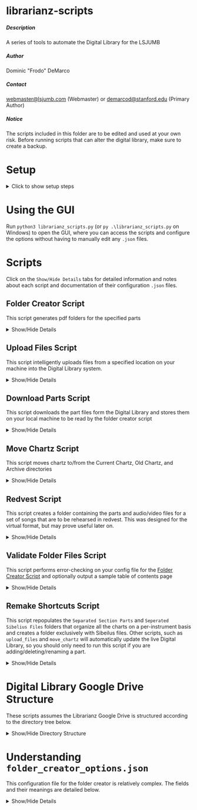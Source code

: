 # librarianz-scripts
##### Description
A series of tools to automate the Digital Library for the LSJUMB
##### Author
Dominic "Frodo" DeMarco
##### Contact
webmaster@lsjumb.com (Webmaster) or demarcod@stanford.edu (Primary Author)
##### Notice
The scripts included in this folder are to be edited and used at your own risk. Before running scripts that can alter the digital library, make sure to create a backup.


# Setup

<details>
   <summary>Click to show setup steps</summary>

### Setup steps

1. Clone and unzip this repository
1. Log in to librarian@lsjumb.com online
1. Follow the instructions [here](https://developers.google.com/drive/api/v3/quickstart/python#step_1_turn_on_the) after clicking the "Enable the Drive API" button.
1. When prompted, download the "credentials.json" file.
2. Open a terminal window and navigate to the working directory. If you're new to using the terminal, you can run `cd path/to/librarianz-scripts` to navigate to this repo. For example, if you unzip the `librarianz-scripts-main` file into your downloads file, you will need to run `cd Downloads/librarianz-scripts-main` when you open the terminal. 
3. Run `pip3 install -r requirements.txt` in terminal (or `py -m pip install -r requirements.txt` if on Windows). If you prefer, you can install dependencies in a virtual environment (in a non-Windows terminal, you'll need to run `python3 -m venv env` and then `source env/bin/activate` to create and activate your environment).
4. Run `python3 librarianz_scripts.py` in terminal (or `py .\librarianz_scripts.py` if on Windows).
5. The GUI will prompt you to select the credentials.json file you downloaded. This is your key to the Librarianz Google Drive. It is essential that you do not share this file publicly with any other party.

The first time you run a script that requires Google Drive Access, you will be prompted to login to the librarian@lsjumb.com account and authorize the program (which will be called `quickstart`).

In the future, whenever you wish to use these tools, all you need to do is run the `librarianz-scripts.py` file!

</details>

# Using the GUI
Run `python3 librarianz_scripts.py` (or `py .\librarianz_scripts.py` on Windows) to open the GUI, where you can access the scripts and configure the options without having to manually edit any `.json` files.

# Scripts
Click on the `Show/Hide Details` tabs for detailed information and notes about each script and documentation of their configuration `.json` files.

## Folder Creator Script
This script generates pdf folders for the specified parts

<details>
   <summary>Show/Hide Details</summary>
   
### To genereate folders

1. Edit the `res/options/folder_creator_options.json` file. More details about this file can be found [here](#understanding-folder_creator_optionsjson)
2. Run `python3 librarianz_script -s folder_creator` in the terminal

#### Notes

1. It is required that you have already downloaded the parts files from the Digital Library before running this script by using the [Download Parts Script](#download-parts-script). It is recommended to download somewhat frequently to ensure your local machine's files are up-to-date
2. The `"folder-dir"` option must be the same for when you downloaded the files and when you wish to create the folders
3. For more detailed output, set the `"verbose"` option to `true`
4. Some error-checking will happen when you run this script, but it is recommended to run the [Validate Folder Files Script](#validate-folder-files-script) with `"verbose": true` to double-check your file spellings and generate a sample table of contents page
   
</details>

## Upload Files Script
This script intelligently uploads files from a specified location on your machine into the Digital Library system.

<details>
   <summary>Show/Hide Details</summary>

### To upload files to the Digital Library

1. Edit the `res/options/upload_options.json` file as needed
2. Run `python3 librarianz_script -s upload_files` in the terminal

#### Configuring `upload_options.json`
* `mode` can be one of the following:
    * 0 - update existing files (but do not add new ones)
    * 1 - add new files (but do not update existing ones)
    * 2 - update and add files
* `new-charts` is an array of `{ "name": string, "to": number }` entries, specifying the name of a new chart and whether it should be placed in the current or old chartz category (0 = current, 1 = old)
* `require-titles-match` controls whether, when updating part files, the titles must exactly match or can differ in the alias used to refer to a certain part. For example, if you wish to update the file `Chart Name - toobz.pdf` with the file `Chart Name - tööbz.pdf`, you will need to change this option to false
* `resources-directory` is a file path to the directory that contains the files you wish to add/update. This script will not recursively check subdirectories, so all files that are intended to be added must live directly in this directory
* `supported-file-types` is a list of file extensions that can be added to the Digital Library

#### Notes
1. Shortcuts for parts and sibelius files will automatically be generated. If the Digital Library is already live, it will update in real-time without any further action
2. If the script is telling you that a file or folder already exists, but you can't see it on the web, then check the trash
3. In order for part files to be recognized, the must be named `{chartname} - {partname}.pdf` (for example, `All Right Now - Bonz.pdf`). The chartnames must match for all files.

</details>

## Download Parts Script
This script downloads the part files form the Digital Library and stores them on your local machine to be read by the folder creator script

<details>
   <summary>Show/Hide Details</summary>
   
### To download the part files

1. Edit the `res/options/folder_creator_options.json` file to specify the destination of the downloaded items and the parts to download.
2. Run `python3 librarianz_script -s download_parts`

#### Configuring `folder_creator_options.json`
This config file has a large number of options, which are fully detailed [here](#understanding-folder_creator_optionsjson). However, you only need to worry about 2 options for the downloading step:

1. `"download-parts"` is an array of part names to download
2. `"folder-dir"` is the directory where the parts will be downloaded

#### Notes

1. If the path in `"folder-dir"` does not already exist, it will be created. If it does exist, any files with the same name will be overwritten
   
</details>

## Move Chartz Script
This script moves chartz to/from the Current Chartz, Old Chartz, and Archive directories

<details>
   <summary>Show/Hide Details</summary>
      

### To move a chart to a different location

1. Edit the `res/options/move_chartz_options.json` file to specify which chartz you wish to move, and where you wish to move them
2. Run `python3 librarianz_script -s move_chartz` in the terminal

#### Configuring `move_chartz_options.json`

* `chartz` is an array of chartz that you wish to move. Each element `{ "name": string, "to": number }` contains:
   * `name` - the name of the chart
   * `to` - the location where this chart should be moved. This value is a number from 0 to 2:
      * 0 - Move to `Current Chartz`
      * 1 - Move to `Old Chartz`
      * 2 - Archive this chart (move it to `Digital LibraryArchives/Chart Data` directory

#### Notes
1. This script will automatically update all shortcuts and references in the Separated Sibelius Files/Section Parts directories
   1. If the chart is being moved to the archive, a new subdirectory called `Shortcuts` will be created to store the shortcuts
   2. If the chart is being moved from the archive back into the main library, the shortcuts will be re-added, and the `Shortcuts` folder will be removed
2. Once a chart has been moved to the archive, it can be found in the `Archive/Chart Data` directory. From there, it can be safely manipulated or deleted without affecting the live DigitalLibrary

</details>

## Redvest Script
This script creates a folder containing the parts and audio/video files for a set of songs that are to be rehearsed in redvest. This was designed for the virtual format, but may prove useful later on.

<details>
   <summary>Show/Hide Details</summary>

### To create Red Vest Folders

1. Edit the redvest.json file to contain the name of the new folder you wish to add along with the list of chartz that will be rehearsed.
2. Run `python3 librarianz_script -s redvest_creator` in the terminal.

#### Notes
1. If you wish to have the new folders appear in a new location, you will need to change the `parent-name` field reflect the name of the directory in which to place the new redvest folder.
2. If you wish to output folders grouped per-instrument, set the `individual-sections` field to `True`

</details>

## Validate Folder Files Script
This script performs error-checking on your config file for the [Folder Creator Script](#folder-creator-script) and optionally output a sample table of contents page

<details>
   <summary>Show/Hide Details</summary>
   
### To validate the files for the folder creator

1. Edit the `res/options/folder_creator_options.json` file to specify the destination of folder files and whether or not to generate table of contents files.
2. Run `python3 librarianz_script -s validate_folder_files`

#### Configuring `folder_creator_options.json`
This config file has a large number of options, which are fully detailed [here](#understanding-folder_creator_optionsjson). However, you only need to worry about 2 options for the downloading step:

1. `"generate-on-validation"` is `true` if you wish to generate a sample of the table of contents, `false` otherwise
2. `"folder-dir"` is the directory where the parts will be downloaded
   
</details>

## Remake Shortcuts Script
This script repopulates the `Separated Section Parts` and `Seperated Sibelius Files` folders that organize all the charts on a per-instrument basis and creates a folder exclusively with Sibeilus files.  Other scripts, such as `upload_files` and `move_chartz` will automatically update the live Digital Library, so you should only need to run this script if you are adding/deleting/renaming a part.

<details>
   <summary>Show/Hide Details</summary>

### To remake the shortcuts and safely reconstruct the Live Digital Library
1. Edit the `res/options/parts.json` file to configure the part information
2. Run `python3 librarianz_script -s remake_shortcuts` in the Terminal

#### Configuring `parts.json`

* `parts` - a dictionary between part names and aliases
   * `PART_NAME` - an array of aliases that should resolve to `PART_NAME`. For example, if an entry is `"Toobz": ["Toobz", "Tööbz]`, then any pdf file whose alias is either `Toobz` or `Tööbz` (`All Right Now - Tööbz`, for example) will be placed into the `Toobz` part folder. An alias corresponding to multiple parts is not currently supported
* `exclude` - an array of part names that should not be added to the Live Digital Library. For example, since we do not want any user to access the Full Score pdfs of our music, we would add the `Full Scores` part to this list. 

#### Notes
1. This script has a running time of 15-20 minutes when run through the command line (and up to double this time when run on the GUI)
2. While this script is designed to smoothly update the Live Digital Library, active users will be disrupted as the old shortcuts are removed
3. After this script finishes executing, double-check that all users can access the `Separated Section Parts` folders/shortcuts


</details>

# Digital Library Google Drive Structure
These scripts assumes the Librarianz Google Drive is structured according to the directory tree below.

<details>
   <summary>Show/Hide Directory Structure</summary>

## Librarianz Drive Structure
```
My Drive
+-- DigitalLibrary
|   +-- [LIVE] DigitalLibrary
|   |   +-- LSJUMB Digital Chartz
|   +-- Archive
|   |   +-- Chart Data
|   +-- LSJUMB Full Digitized Chart Data
|   |   +-- Current Chartz
|   |   +-- Old Chartz
|   |   +-- Future Chartz
|   +-- Separated Part Audio
|   |   +-- Current Charts
|   |   +-- Old Chartz
|   |   +-- Future Chartz
|   +-- Separated Section Parts
|   |   +-- Current Charts
|   |   +-- Old Chartz
|   |   +-- Future Chartz
|   +-- Separated Sibelius Files
|       +-- Current Chartz
|       +-- Old Chartz
|       +-- Future Chartz
+-- Red Vest   
```

## Chart Folders Structure
```
Chart Name
+-- Audio
|   +-- Chart Name - Altoz.mp3
|   +-- etc.
+-- Parts
|   +-- Chart Name - Altoz.pdf
|   +-- etc.
+-- Chart Name.sib
+-- etc
```

### Notes
1. The directories shown in the tree are a subset of the Librarianz Drive. They are the minimum requirements needed to the scripts to execute properly
2. This program does not support a different directory structure
3. Within the `LSJUMB Full Digitized Chart Data/Current Chartz`, `Old Chartz`, or `Future Chartz` folders are the individual Chart folders. You should use the [Upload Files Script](#upload-files-script) to automatically create a new chart folder.

</details>

# Understanding `folder_creator_options.json`
This configuration file for the folder creator is relatively complex. The fields and their meanings are detailed below.

<details>
   <summary>Show/Hide Details</summary>

* `"dollie-songs"` - An array of song names that have Dollie dances. These songs will appear in boldface in the Table of Contents
* `"download-parts"`- An array of part names that should be downloaded from the Digital Library
* `"enforce-order"` - An array of orders that must be followed, where each order is an array of song names that must appear one-after-the-other
   * For example, if the song `Foreplay` must be followed by `Knights of Cydonia`, then you will need to add the following rule: `"enforce-order": [ [ "Foreplay", "Knights of Cydonia" ] ]`
* `"enumerate-pages"` - `true` if you wish to add letters/numbers to the chartz, `false` otherwise. For troubleshooting, setting this to `false` make the generation take significantly less time, but remember to set this back to `true` before generating the production folder
* `"filler"`
   * `"directory"` - The path to the directory where the filler pdf files will be read
   * `"include"` - `true` if you wish to include filler in the folder
   * `"order"` - A list of filler filenames in the order that they should appear in the folder. Only files included in this list and stored in the filler directory will be present in the folder
   * `"position"` - Specifies where in the folder the filler should be placed
      * `0` - After Table of Contents
      * `1` - After Lettered Chartz
      * `2` - After Numbered Chartz
      * `3` - End of the folder
      * `4` - Interlaced between Numbered Chartz. Filler will not be placed within an ordered group of chartz.
* `"fingering-chart"`
   * `"include"` - `true` if you wish to include the fingering chart in the folder, `false` otherwise
   * `"titles"` - An array of names of files that contain the fingering chart data
* `"folder-dir"` - The path to the directory where the folder files will be downloaded to/read from
* `"folder-name"` - The name of the folder - is part of the filename
* `"folder-parts"` - An array of part names for which a folder will be generated
* `"lettered-chartz"` - An array of chart names that should be enumerated with a letter, not a number (such as `All Right Now`)
* `"page-size"` - The dimensions of the page. You probably don't want to change this unless you're changing the page dimensions of all our music
* `"page-num-font"`
   * `"name"` - The name of the font you wish to use for the page numbers. By default, only a small selection of fonts are supported
   * `"size"` - The size of the font you wish to use for the page numbers
* `"teazers"`
   * `"include"` - `true` if you wish to include the teazers in the folder, `false` otherwise
   * `"titles"` - An array of chart names that are teazers
* `"toc"`
   * `"entry"`
      * `"font-normal"` - The font to use in the table of contents for a normal entry (not a dollie song)
      * `"font-dollie"` - The font to use in the table of contents for a dollie song
      * `"size"` - The size of the font - can be adjusted to ensure toc remains on one page
   * `"generate-on-validation"` - `true` if you wish to generate table of contents pages when running the validation script, `false` otherwise. This is useful for ensuring the formatting is how you desire before generating the entire folder
   * `"title"`
      * `"label"` - The title of the table of contents page
      * `"font"` - The font to use for the title
      * `"size"` - The font size to use for the title
   * `"footer"`
      * `"label"` - The text at the bottom of the table of contents page
      * `"font"` - The font to use for the footer
      * `"size"` - The font size to use for the footer
   * `"num-cols"` - The number of columns in the table of contents
* `"verbose"` - `true` if you wish for a more detailed output, `false` otherwise

</details>
